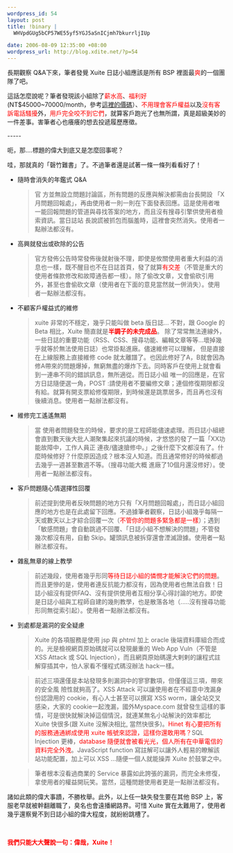 ```yaml
--- 
wordpress_id: 54
layout: post
title: !binary |
  WHVpdGUg5bCP57WE55yf5YGJ5aSnICjmh7bkurrljIUp

date: 2006-08-09 12:35:00 +08:00
wordpress_url: http://blog.xdite.net/?p=54
---
```

<p>長期觀察 Q&amp;A下來，筆者發覺 Xuite 日誌小組應該是所有 BSP 裡面最<font color="#ff0000">爽</font>的一個團隊了吧。  </p><p>這話怎麼說呢？筆者發現該小組除了<font color="#ff0000">薪水高</font>、<font color="#ff0000">福利好</font> (NT$45000~70000/month，參考<a href="http://www.cht.com.tw/CompanyCat.php?CatID=4&amp;NewsID=976&amp;Page=HotNewsDetail">這裡的價碼</a>）、<font color="#ff0000">不用理會客戶權益</font>以及<font color="#ff0000">沒有客訴電話騷擾</font>外，<font color="#ff0000">用戶完全咬不到它們</font>，就算客戶跑光了也無所謂，真是超級美妙的一件差事。害筆者心也癢癢的想去投遞履歷應徵。</p><p>  ----- </p><p>呃，那....標題的偉大到底又是怎麼回事呢？</p><p>  哇，那就真的「磬竹難書」了。不過筆者還是試著一條一條列看看好了！  </p><ul><li>隨時會消失的年鑑式 Q&amp;A<blockquote>官 方並無設立問題討論區，所有問題的反應與解決都需由台長開設 「X月問題回報處」，再由使用者一則一則在下面發表回應。這是使用者唯一能回報問題的管道與尋找答案的地方，而且沒有搜尋引擎供使用者檢索資訊。當日誌站 長說謊被抓包而腦羞時，這裡會突然消失。使用者一點辦法都沒有。 </blockquote></li><li>高興就發出或砍除的公告<blockquote>官方發佈公告時常發佈後就射後不理，即使是攸關使用者重大利益的消息也一樣，既不醒目也不在日誌首頁，發了就算<font color="#ff0000">有交差</font>（不管是重大的使用者條款修改和故障通告都一樣）。除了偷改文章，又會偷砍引用外，甚至也會偷砍文章（使用者在下面的意見當然就一併消失）。使用者一點辦法都沒有。</blockquote> </li><li>不顧客戶權益式的維修<blockquote> xuite 非常的不穩定，幾乎只能叫做 beta 版日誌... 不對，跟 Google 的 Beta 相比，Xuite 簡直就是<font color="#ff0000"><strong>半調子的未完成品</strong></font>。 除了常常無法連線外，一些日誌的重要功能（RSS、CSS、搜尋功能、編輯文章等等...壞掉幾乎就等於無法使用日誌）也常掛點進廠。儘速維修可以理解， 但是直接在上線服務上直接維修 code 就太離譜了。也因此修好了A，B就會因為修A帶來的問題爆掉，無窮無盡的爆炸下去。同時客戶在使用上就會看到一連串不同的錯誤訊息，無所適從。而日誌小組 唯一的回應是，在官方日誌隨便選一角，POST :請使用者不要編修文章；連個修復期限都沒有給。就算有開支票給修復期限，到時候還是跳票居多，而且再也沒有後續消息。使用者一點辦法都沒有。</blockquote> </li><li>維修完工遙遙無期<blockquote>當 使用者問題發生的時候，要求的是工程師能儘速處理。而日誌小組總會直到數天後大批人潮聚集起來抗議的時候，才悠悠的發了一篇「XX功能故障中，工作人員正 連夜/儘速搶修中。」之後什麼下文都沒有了。什麼時候修好？什麼原因造成？根本沒人知道。而且通常修好的時候都過去幾乎一週甚至數週不等。（搜尋功能大概 進廠了10個月還沒修好）。使用者一點辦法都沒有。</blockquote> </li><li>客戶問題隨心情選擇性回覆<blockquote>前述提到使用者反映問題的地方只有「X月問題回報處」，而日誌小組回應的地方也是在此處留下回應。不過據筆者觀察，日誌小組幾乎每隔一天或數天以上才綜合回覆一次（<font color="#ff0000">不管你的問題多緊急都是一樣</font>）；遇到「敏感問題」會自動跳過不回覆、「日誌小組不想解決的問題」不管發幾次都沒有用，自動 Skip。罐頭訊息被拆穿還會湮滅證據。使用者一點辦法都沒有。</blockquote></li><li>雜亂無章的線上教學<blockquote>前述幾段，使用者幾乎形同<font color="#ff0000">等待日誌小組的憐憫才能解決它們的問題</font>。而且更慘的是，使用者連反抗能力都沒有，因為使用者也無法自救！日誌小組沒有提供FAQ、沒有提供使用者互相分享心得討論的地方。即使是日誌小組與工程師自建的幾則教學，也是散落各地（.....沒有搜尋功能形同無從索引起）。使用者一點辦法都沒有。</blockquote> </li><li>到處都是漏洞的安全疑慮<blockquote>Xuite 的各項服務是使用 jsp 與 phtml 加上 oracle 後端資料庫組合而成的。光是檢視網頁原始碼就可以發現嚴重的 Web App Vuln（不管是 XSS Attack 或 SQL Injection），而且網頁原始碼還大剌剌的讓程式註解穿插其中，怕人家看不懂程式碼沒辦法 hack一樣。</blockquote></li><blockquote>前述三項還僅是本站發現多則漏洞中的寥寥數項，但僅僅這三項，帶來的安全風 險性就夠高了。XSS Attack 可以讓使用者在不經意中洩漏身份認證用的 cookie，有心人士甚至可以撰寫 XSS worm，讓全站交叉感染，大家的 cookie一起洩漏，國外Myspace.com 就曾發生這樣的事情，可是很快就解決掉這個情況，就連某無名小站解決的效率都比 Xuite 快很多(跟 Xuite 沒解決相比, 當然快很多)。<font color="#ff0000">Hinet 有心要把所有的服務通通綁成使用 xuite 帳號來認證，這樣你還敢用嗎？</font>SQL Injection 更棒，<font color="#ff0000">database 隨便就會被看光光，個人所有在中華電信的資料完全外洩</font>。JavaScript function 寫註解可以讓外人輕易的瞭解該站功能配置，加上可以 XSS ...隨便一個人就能操弄 Xuite 於鼓掌之中。 </blockquote><blockquote>筆者根本沒看過商業的 Service 暴露如此誇張的漏洞，而完全未修復，拿使用者的權益開玩笑。當然，這種問題使用者更是一點辦法都沒有。</blockquote> </ul><p> 諸如此類的偉大事蹟，不勝枚舉。此外，以上任一缺失發生要在其他 BSP 上，客服老早就被幹翻離職了，臭名也會遠播網路界。可惜 Xuite 實在太難用了，使用者幾乎還察覺不到日誌小組的偉大程度，就紛紛跳槽了。</p><p>&nbsp;</p><div><font color="#ff0000"><strong>我們只能大大聲說一句：偉哉，Xuite！</strong></font></div>
